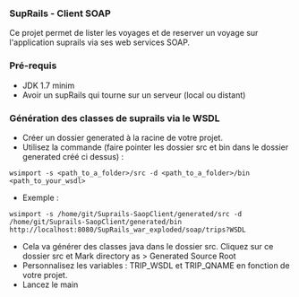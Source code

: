 ### SupRails - Client SOAP

Ce projet permet de lister les voyages et de reserver un voyage sur l'application suprails via ses web services SOAP.

### Pré-requis

* JDK 1.7 minim
* Avoir un supRails qui tourne sur un serveur (local ou distant)

### Génération des classes de suprails via le WSDL

* Créer un dossier generated à la racine de votre projet.
* Utilisez la commande (faire pointer les dossier src et bin dans le dossier generated créé ci dessus) : 

`wsimport -s <path_to_a_folder>/src -d <path_to_a_folder>/bin <path_to_your_wsdl> `

* Exemple :

`wsimport -s /home/git/Suprails-SaopClient/generated/src -d /home/git/Suprails-SaopClient/generated/bin http://localhost:8080/SupRails_war_exploded/soap/trips?WSDL`

* Cela va générer des classes java dans le dossier src. Cliquez sur ce dossier src et Mark directory as > Generated Source Root
* Personnalisez les variables : TRIP_WSDL et TRIP_QNAME en fonction de votre projet.
* Lancez le main